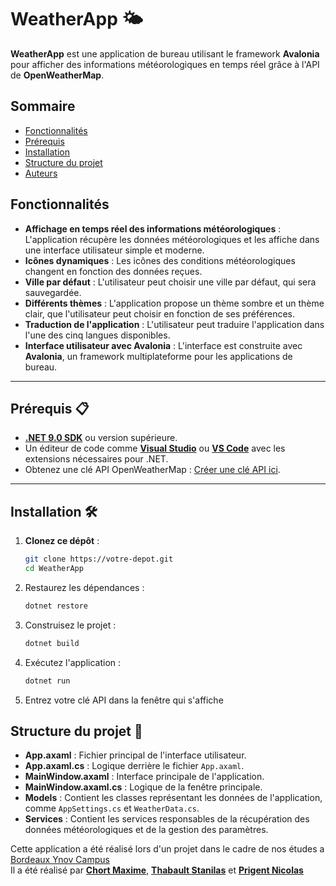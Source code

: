 # WeatherApp 🌤️

**WeatherApp** est une application de bureau utilisant le framework **Avalonia** pour afficher des informations météorologiques en temps réel grâce à l'API de **OpenWeatherMap**.

## Sommaire

- [Fonctionnalités](#fonctionnalités)
- [Prérequis](#prérequis)
- [Installation](#installation)
- [Structure du projet](#structure-du-projet)
- [Auteurs](#auteurs)


## Fonctionnalités 

- **Affichage en temps réel des informations météorologiques** : L'application récupère les données météorologiques et les affiche dans une interface utilisateur simple et moderne.
- **Icônes dynamiques** : Les icônes des conditions météorologiques changent en fonction des données reçues.
- **Ville par défaut** : L'utilisateur peut choisir une ville par défaut, qui sera sauvegardée.
- **Différents thèmes** : L'application propose un thème sombre et un thème clair, que l'utilisateur peut choisir en fonction de ses préférences.
- **Traduction de l'application** : L'utilisateur peut traduire l'application dans l'une des cinq langues disponibles.
- **Interface utilisateur avec Avalonia** : L'interface est construite avec **Avalonia**, un framework multiplateforme pour les applications de bureau.

---

## Prérequis 📋

- [**.NET 9.0 SDK**](https://dotnet.microsoft.com/download/dotnet/9.0) ou version supérieure.
- Un éditeur de code comme [**Visual Studio**](https://visualstudio.microsoft.com/) ou [**VS Code**](https://code.visualstudio.com/) avec les extensions nécessaires pour .NET.
- Obtenez une clé API OpenWeatherMap : [Créer une clé API ici](https://openweathermap.org/).

---

## Installation 🛠️

1. **Clonez ce dépôt** :
   ```bash
   git clone https://votre-depot.git
   cd WeatherApp

2. Restaurez les dépendances :
   ```bash
   dotnet restore
   ```

3. Construisez le projet :
   ```bash
   dotnet build
   ```

4. Exécutez l'application :
   ```bash
   dotnet run
   ```
5. Entrez votre clé API dans la fenêtre qui s'affiche

## Structure du projet 📂

- **App.axaml** : Fichier principal de l'interface utilisateur.
- **App.axaml.cs** : Logique derrière le fichier `App.axaml`.
- **MainWindow.axaml** : Interface principale de l'application.
- **MainWindow.axaml.cs** : Logique de la fenêtre principale.
- **Models** : Contient les classes représentant les données de l'application, comme `AppSettings.cs` et `WeatherData.cs`.
- **Services** : Contient les services responsables de la récupération des données météorologiques et de la gestion des paramètres.

Cette application a été réalisé lors d'un projet dans le cadre de nos études a [Bordeaux Ynov Campus](https://www.ynov.com/campus/bordeaux)  
Il a été réalisé par [**Chort Maxime**](https://github.com/Slaaaayz), [**Thabault Stanilas**](https://github.com/stanthblt/) et [**Prigent Nicolas**](https://github.com/nicoocaa)